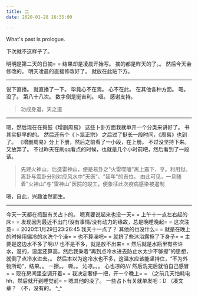 ```yaml
---
title: 二
date: 2020-01-28 16:35:00

---
```

What's past is prologue.

<!--more-->下次就不这样子了。
明明是第二天的日摘= =
结果却是凌晨开始写。
摘的都是昨天的了。。
然后今天会修改的。
明天凌晨的直接修改好了。
就放在此贴下方。


----------
说下直播。
就直播了一下。
毕竟心不在焉。
心不在此。
在其他各种方面。
嗯。
没了。
第八十八次。
数字倒是挺吉利。
唔。
感谢支持。

> 功成身退，天之道


----------
嗯，然后现在在捣鼓《增删周易》
这些卜卦方面我就单开一个分类来讲好了。
书其实挺早的的。
然后还有个《卜筮正宗》
之后过了挺长一段时间，《周易》也到了。
《增删周易》分上下册，然后之前看了一小段，在上册。
不过没坚持下来。
又放弃了。
不过昨天在刷qq看点的时候，也就是几个小时前吧，然后看到了一段话。

> 先建火神山，后造雷神山，便是易卦之"火雷噬嗑"离上震下，亨。利用狱。离卦与震卦分别对应风水中"天医"、"延年"的吉位。
>由此可见，一旦随着"火神山"与"雷神山"医院的竣工，便象征此次疫病感染被遏制

嗯，自此，兴趣油然而生。


----------
今天一天都在捣鼓有关占卜的。
嗯真要说起来也没一天= =
上午十一点左右起的床= =
发现因为最近不出门/没有事情/没有动力的缘故，总是晚睡晚起= =
这次注意= =
2020年1月29日23:26:45
我天十一点了？
其他的也没什么= =
就是在晚上的时候用偏冷的水洗个个澡= =
也不算澡吧= =
就挤了些沐浴露擦了下身子= =
主要是这边水不多了啊///
也不是不多，就是放不出来= =
然后就是水瓶里有些许水，温的，温度还算高，然后我秉着“再到点冷水进去防止水太少不够擦”的思想，就倒了点冷水进去。。
然后本以为这冷水也不多，这温水应该能坚持住，“不为外物所动”，结果。。
一擦。。
嘶。。
沁凉。。。
心也凉的///
然后洗完后就怕自己感冒= =
现在房间里空调开着= =
我决定奢侈一把，开一个晚上= =
（之前几天怕耗电hh，然后就开到睡觉前= =
嗯其他的没了。
一些占卜有关就单发吧：D
（凑文章？
（不，没有的。
^_^